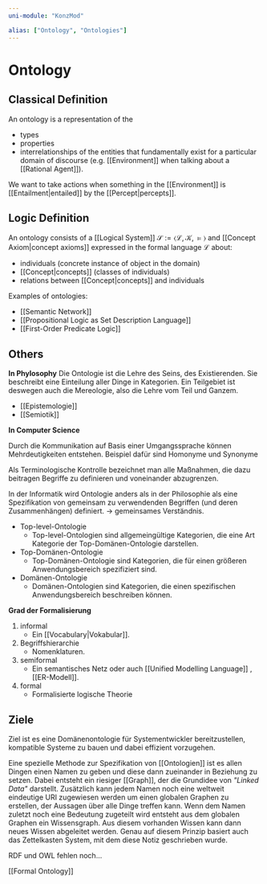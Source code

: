 ```yaml
---
uni-module: "KonzMod"

alias: ["Ontology", "Ontologies"]
---
```


# Ontology

## Classical Definition

An ontology is a representation of the

- types
- properties
- interrelationships
  of the entities that fundamentally exist for a particular domain of discourse (e.g. [[Environment]] when talking about a [[Rational Agent]]).

We want to take actions when something in the [[Environment]] is [[Entailment|entailed]] by the [[Percept|percepts]].

## Logic Definition

An ontology consists of a [[Logical System]] $\mathcal{S}:=\langle\mathcal{L}, \mathcal{K}, \models\rangle$ and [[Concept Axiom|concept axioms]] expressed in the formal language $\mathcal{L}$ about:

- individuals (concrete instance of object in the domain)
- [[Concept|concepts]] (classes of individuals)
- relations between [[Concept|concepts]] and individuals

Examples of ontologies:

- [[Semantic Network]]
- [[Propositional Logic as Set Description Language]]
- [[First-Order Predicate Logic]]

## Others

**In Phylosophy**
Die Ontologie ist die Lehre des Seins, des Existierenden. Sie beschreibt eine Einteilung aller Dinge in Kategorien. Ein Teilgebiet ist deswegen auch die Mereologie, also die Lehre vom Teil und Ganzem.

- [[Epistemologie]]
- [[Semiotik]]

**In Computer Science**

Durch die Kommunikation auf Basis einer Umgangssprache können Mehrdeutigkeiten entstehen. Beispiel dafür sind Homonyme und Synonyme

Als Terminologische Kontrolle bezeichnet man alle Maßnahmen, die dazu beitragen Begriffe zu definieren und voneinander abzugrenzen.

In der Informatik wird Ontologie anders als in der Philosophie als eine Spezifikation von gemeinsam zu verwendenden Begriffen (und deren Zusammenhängen) definiert. -> gemeinsames Verständnis.

- Top-level-Ontologie
  - Top-level-Ontologien sind allgemeingültige Kategorien, die eine Art Kategorie der Top-Domänen-Ontologie darstellen.
- Top-Domänen-Ontologie
  - Top-Domänen-Ontologie sind Kategorien, die für einen größeren Anwendungsbereich spezifiziert sind.
- Domänen-Ontologie
  - Domänen-Ontologien sind Kategorien, die einen spezifischen Anwendungsbereich beschreiben können.

**Grad der Formalisierung**

1. informal
   - Ein [[Vocabulary|Vokabular]].
2. Begriffshierarchie
   - Nomenklaturen.
3. semiformal
   - Ein semantisches Netz oder auch [[Unified Modelling Language]] , [[ER-Modell]].
4. formal
   - Formalisierte logische Theorie

## Ziele

Ziel ist es eine Domänenontologie für Systementwickler bereitzustellen, kompatible Systeme zu bauen und dabei effizient vorzugehen.

Eine spezielle Methode zur Spezifikation von [[Ontologien]] ist es allen Dingen einen Namen zu geben und diese dann zueinander in Beziehung zu setzen. Dabei entsteht ein riesiger [[Graph]], der die Grundidee von _"Linked Data"_ darstellt. Zusätzlich kann jedem Namen noch eine weltweit eindeutige URI zugewiesen werden um einen globalen Graphen zu erstellen, der Aussagen über alle Dinge treffen kann.
Wenn dem Namen zuletzt noch eine Bedeutung zugeteilt wird entsteht aus dem globalen Graphen ein Wissensgraph. Aus diesem vorhanden Wissen kann dann neues Wissen abgeleitet werden.
Genau auf diesem Prinzip basiert auch das Zettelkasten System, mit dem diese Notiz geschrieben wurde.

RDF und OWL fehlen noch...

[[Formal Ontology]]
